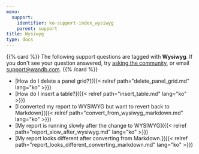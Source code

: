 ```yaml
---
menu:
  support:
    identifier: ko-support-index_wysiwyg
    parent: support
title: Wysiwyg
type: docs
---
```


{{% card %}}
The following support questions are tagged with <b>Wysiwyg</b>. If you don't see 
your question answered, try [asking the community](https://community.wandb.ai/), 
or email [support@wandb.com](mailto:support@wandb.com).
{{% /card %}}

- [How do I delete a panel grid?]({{< relref path="delete_panel_grid.md" lang="ko" >}})
- [How do I insert a table?]({{< relref path="insert_table.md" lang="ko" >}})
- [I converted my report to WYSIWYG but want to revert back to Markdown]({{< relref path="convert_from_wysiwyg_markdown.md" lang="ko" >}})
- [My report is running slowly after the change to WYSIWYG]({{< relref path="report_slow_after_wysiwyg.md" lang="ko" >}})
- [My report looks different after converting from Markdown.]({{< relref path="report_looks_different_converting_markdown.md" lang="ko" >}})